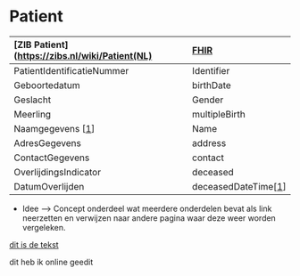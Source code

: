 # Patient

| [ZIB Patient](https://zibs.nl/wiki/Patient(NL) | [FHIR](https://www.hl7.org/fhir/patient.html) |
| :--- | :--- |
| PatientIdentificatieNummer | Identifier |
| Geboortedatum | birthDate |
| Geslacht | Gender |
| Meerling | multipleBirth |
| Naamgegevens \[[1](/bouwsteen/patient/patient-concepten.md)\] | Name |
|AdresGegevens  | address |
| ContactGegevens | contact |
| OverlijdingsIndicator | deceased |
| DatumOverlijden | deceasedDateTime\[[1](Link_naar_pagina)\] |

* Idee --> Concept onderdeel wat meerdere onderdelen bevat als link neerzetten en verwijzen naar andere pagina waar deze weer worden vergeleken.

[dit is de tekst](http://kapitan.net)

dit heb ik online geedit

